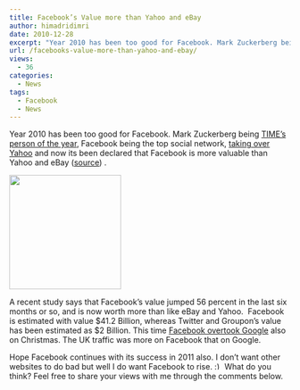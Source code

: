 ```yaml
---
title: Facebook’s Value more than Yahoo and eBay
author: himadridimri
date: 2010-12-28
excerpt: "Year 2010 has been too good for Facebook. Mark Zuckerberg being TIME's person of the year, Facebook being the top social network, taking over Yahoo and now its been declared that Facebook is more valuable than Yahoo and eBay"
url: /facebooks-value-more-than-yahoo-and-ebay/
views:
  - 36
categories:
  - News
tags:
  - Facebook
  - News
---
```

Year 2010 has been too good for Facebook. Mark Zuckerberg being <a href="http://fbknol.com/mark-zuckerbergperson-year-2010/" onclick="_gaq.push(['_trackEvent', 'outbound-article', 'http://fbknol.com/mark-zuckerbergperson-year-2010/', 'TIME&#8217;s person of the year']);" >TIME&#8217;s person of the year</a>, Facebook being the top social network, <a href="http://fbknol.com/facebook-overtakes-yahoo-and-becomes-worlds-third-largest-website/" onclick="_gaq.push(['_trackEvent', 'outbound-article', 'http://fbknol.com/facebook-overtakes-yahoo-and-becomes-worlds-third-largest-website/', 'taking over Yahoo']);" >taking over Yahoo</a> and now its been declared that Facebook is more valuable than Yahoo and eBay (<a href="http://www.digitaltrends.com/computing/facebook-more-valuable-than-yahoo-ebay/?news=123" onclick="_gaq.push(['_trackEvent', 'outbound-article', 'http://www.digitaltrends.com/computing/facebook-more-valuable-than-yahoo-ebay/?news=123', 'source']);" >source</a>) .

<a href="http://fbknol.com/facebooks-value-more-than-yahoo-and-ebay/facebooks-value-more-than-yahoo-and-ebay/" onclick="_gaq.push(['_trackEvent', 'outbound-article', 'http://fbknol.com/facebooks-value-more-than-yahoo-and-ebay/facebooks-value-more-than-yahoo-and-ebay/', '']);" rel="attachment wp-att-4821"><img class="alignnone size-full wp-image-4821" src="http://cdn.devilsworkshop.org/files/2010/12/Facebooks-value-more-than-Yahoo-and-eBay.png" alt="" width="200" height="205" /></a>

A recent study says that Facebook&#8217;s value jumped 56 percent in the last six months or so, and is now worth more than like eBay and Yahoo.  Facebook is estimated with value $41.2 Billion, whereas Twitter and Groupon&#8217;s value has been estimated as $2 Billion. This time <a href="http://fbknol.com/facebook-overtakes-google-on-christmas-day/" onclick="_gaq.push(['_trackEvent', 'outbound-article', 'http://fbknol.com/facebook-overtakes-google-on-christmas-day/', 'Facebook overtook Google']);" >Facebook overtook Google</a> also on Christmas. The UK traffic was more on Facebook that on Google.

Hope Facebook continues with its success in 2011 also. I don&#8217;t want other websites to do bad but well I do want Facebook to rise. <img src="http://devilsworkshop.org/wp-includes/images/smilies/simple-smile.png" alt=":)" class="wp-smiley" style="height: 1em; max-height: 1em;" /> What do you think? Feel free to share your views with me through the comments below.
